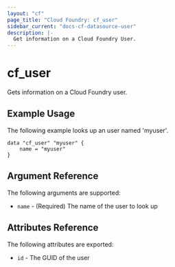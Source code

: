 ```yaml
---
layout: "cf"
page_title: "Cloud Foundry: cf_user"
sidebar_current: "docs-cf-datasource-user"
description: |-
  Get information on a Cloud Foundry User.
---
```


# cf\_user

Gets information on a Cloud Foundry user.

## Example Usage

The following example looks up an user named 'myuser'. 

```
data "cf_user" "myuser" {
    name = "myuser"    
}
```

## Argument Reference

The following arguments are supported:

* `name` - (Required) The name of the user to look up

## Attributes Reference

The following attributes are exported:

* `id` - The GUID of the user
